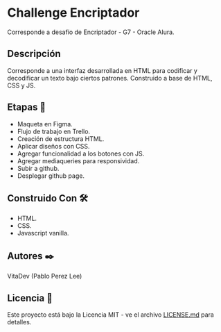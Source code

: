 # Challenge Encriptador

Corresponde a desafío de Encriptador - G7 - Oracle Alura.

## Descripción

Corresponde a una interfaz desarrollada en HTML para codificar y decodificar un texto bajo ciertos patrones. Construido a base de HTML, CSS y JS.

## Etapas 🚀

- Maqueta en Figma.
- Flujo de trabajo en Trello.
- Creación de estructura HTML.
- Aplicar diseños con CSS.
- Agregar funcionalidad a los botones con JS.
- Agregar mediaqueries para responsividad.
- Subir a github.
- Desplegar github page.

## Construido Con 🛠️
- HTML.
- CSS.
- Javascript vanilla.

## Autores ✒️

VitaDev (Pablo Perez Lee)

## Licencia 📄

Este proyecto está bajo la Licencia MIT - ve el archivo [LICENSE.md](LICENSE.md) para detalles.
